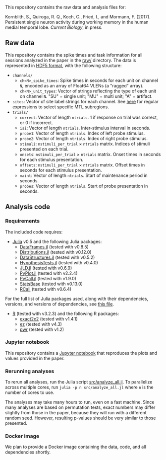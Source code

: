 This repository contains the raw data and analysis files for:

Kornblith, S., Quiroga, R. Q., Koch, C., Fried, I., and Mormann, F. (2017). Persistent single neuron activity during working memory in the human medial temporal lobe. _Current Biology_, in press.

## Raw data

This repository contains the spike times and task information for all sessions analyzed in the paper in the [raw/](raw/) directory. The data is represented in [HDF5 format](https://support.hdfgroup.org/HDF5/), with the following structure:

- `channels/`
    - `ch<N>_spike_times`: Spike times in seconds for each unit on channel `N`, encoded as an array of Float64 VLENs (a "ragged" array).
    - `ch<N>_unit_types`: Vector of strings reflecting the type of each unit on channel `N`. "SU" = single unit; "MU" = multi unit; "A" = artifact.
- `sites`: Vector of site label strings for each channel. See [here](src/Sessions.jl#L11-L28) for regular expressions to select specific MTL subregions.
- `trials/`
    - `correct`: Vector of length `ntrials`. 1 if response on trial was correct, or 0 if incorrect.
    - `isi`: Vector of length `ntrials`. Inter-stimulus interval in seconds.
    - `probe1`: Vector of length `ntrials`. Index of left probe stimulus.
    - `probe2`: Vector of length `ntrials`. Index of right probe stimulus.
    - `stimuli`: `nstimuli_per_trial` × `ntrials` matrix. Indices of stimuli presented on each trial.
    - `onsets`: `nstimuli_per_trial` × `ntrials` matrix. Onset times in seconds for each stimulus presentation.
    - `offsets`: `nstimuli_per_trial` × `ntrials` matrix. Offset times in seconds for each stimulus presentation.
    - `maint`: Vector of length `ntrials`. Start of maintenance period in seconds.
    - `probes`: Vector of length `ntrials`. Start of probe presentation in seconds.

## Analysis code

### Requirements

The included code requires:

- [Julia](https://github.com/JuliaLang/julia) v0.5 and the following Julia packages:
    - [DataFrames.jl](https://github.com/JuliaStats/DataFrames.jl) (tested with v0.8.5)
    - [Distributions.jl](https://github.com/JuliaStats/Distributions.jl) (tested with v0.12.0)
    - [DataStructures.jl](https://github.com/JuliaCollections/DataStructures.jl) (tested with v0.5.2)
    - [HypothesisTests.jl](https://github.com/JuliaStats/HypothesisTests.jl) (tested with v0.4.0)
    - [JLD.jl](https://github.com/JuliaIO/JLD.jl) (tested with v0.6.9)
    - [PyPlot.jl](https://github.com/JuliaPy/PyPlot.jl) (tested with v2.2.4)
    - [PyCall.jl](https://github.com/stevengj/PyCall.jl) (tested with v1.9.0)
    - [StatsBase](https://github.com/JuliaStats/StatsBase.jl) (tested with v0.13.0)
    - [RCall](https://github.com/JuliaInterop/RCall.jl) (tested with v0.6.4)

For the full list of Julia packages used, along with their dependencies, versions, and versions of dependencies, see [this file](REQUIRE).

- [R](https://www.r-project.org/) (tested with v3.2.3) and the following R packages:
    - [exact2x2](https://cran.r-project.org/web/packages/exact2x2/index.html) (tested with v1.4.1)
    - [ez](https://cran.r-project.org/web/packages/ez/index.html) (tested with v4.3)
    - [pwr](https://cran.r-project.org/web/packages/pwr/index.html) (tested with v1.2)

### Jupyter notebook

This repository contains a [Jupyter notebook](Paper.ipynb) that reproduces the plots and values provided in the paper.

### Rerunning analyses

To rerun all analyses, run the Julia script [src/analyze_all.jl](src/analyze_all.jl). To parallelize across multiple cores, run `julia -p n src/analyze_all.jl` where `n` is the number of cores to use.

The analyses may take many hours to run, even on a fast machine. Since many analyses are based on permutation tests, exact numbers may differ slightly from those in the paper, because they will run with a different random seed. However, resulting p-values should be very similar to those presented.

### Docker image

We plan to provide a Docker image containing the data, code, and all dependencies shortly.
